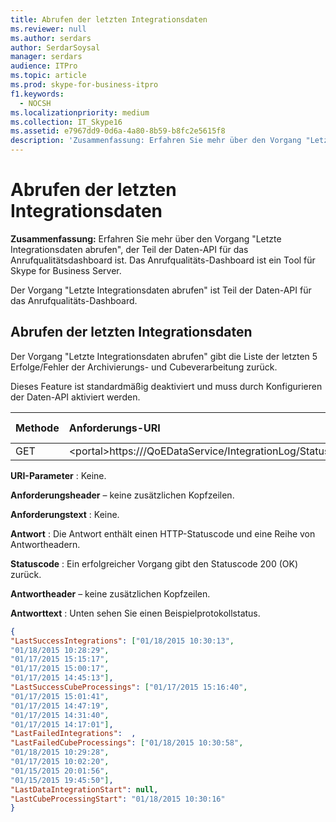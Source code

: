 ```yaml
---
title: Abrufen der letzten Integrationsdaten
ms.reviewer: null
ms.author: serdars
author: SerdarSoysal
manager: serdars
audience: ITPro
ms.topic: article
ms.prod: skype-for-business-itpro
f1.keywords:
  - NOCSH
ms.localizationpriority: medium
ms.collection: IT_Skype16
ms.assetid: e7967dd9-0d6a-4a80-8b59-b8fc2e5615f8
description: 'Zusammenfassung: Erfahren Sie mehr über den Vorgang "Letzte Integrationsdaten abrufen", der Teil der Daten-API für das Anrufqualitätsdashboard ist. Das Anrufqualitäts-Dashboard ist ein Tool für Skype for Business Server.'
---
```


# <a name="get-last-integration-data"></a>Abrufen der letzten Integrationsdaten
 
**Zusammenfassung:** Erfahren Sie mehr über den Vorgang "Letzte Integrationsdaten abrufen", der Teil der Daten-API für das Anrufqualitätsdashboard ist. Das Anrufqualitäts-Dashboard ist ein Tool für Skype for Business Server.
  
Der Vorgang "Letzte Integrationsdaten abrufen" ist Teil der Daten-API für das Anrufqualitäts-Dashboard.
  
## <a name="get-last-integration-data"></a>Abrufen der letzten Integrationsdaten

Der Vorgang "Letzte Integrationsdaten abrufen" gibt die Liste der letzten 5 Erfolge/Fehler der Archivierungs- und Cubeverarbeitung zurück.
  
Dieses Feature ist standardmäßig deaktiviert und muss durch Konfigurieren der Daten-API aktiviert werden.
  

|**Methode**|**Anforderungs-URI**|**HTTP-Version**|
|:-----|:-----|:-----|
|GET  <br/> |\<portal\>https:///QoEDataService/IntegrationLog/Status  <br/> |HTTP/1.1  <br/> |
   
 **URI-Parameter** : Keine.
  
 **Anforderungsheader** – keine zusätzlichen Kopfzeilen.
  
 **Anforderungstext** : Keine.
  
 **Antwort** : Die Antwort enthält einen HTTP-Statuscode und eine Reihe von Antwortheadern.
  
 **Statuscode** : Ein erfolgreicher Vorgang gibt den Statuscode 200 (OK) zurück.
  
 **Antwortheader** – keine zusätzlichen Kopfzeilen.
  
 **Antworttext** : Unten sehen Sie einen Beispielprotokollstatus.
  
```json
{
"LastSuccessIntegrations": ["01/18/2015 10:30:13",
"01/18/2015 10:28:29",
"01/17/2015 15:15:17",
"01/17/2015 15:00:17",
"01/17/2015 14:45:13"],
"LastSuccessCubeProcessings": ["01/17/2015 15:16:40",
"01/17/2015 15:01:41",
"01/17/2015 14:47:19",
"01/17/2015 14:31:40",
"01/17/2015 14:17:01"],
"LastFailedIntegrations":  ,
"LastFailedCubeProcessings": ["01/18/2015 10:30:58",
"01/18/2015 10:29:28",
"01/17/2015 10:02:20",
"01/15/2015 20:01:56",
"01/15/2015 19:45:50"],
"LastDataIntegrationStart": null,
"LastCubeProcessingStart": "01/18/2015 10:30:16"
}
```
